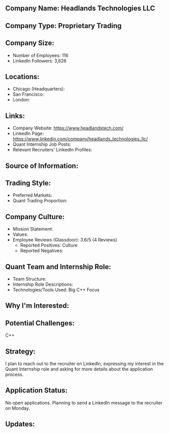 ## Company Name: Headlands Technologies LLC

## Company Type: Proprietary Trading

## Company Size:
- Number of Employees: 116
- LinkedIn Followers: 3,626

## Locations:
- Chicago (Headquarters): 
- San Francisco: 
- London: 

## Links:
- Company Website: https://www.headlandstech.com/
- LinkedIn Page: https://www.linkedin.com/company/headlands_technologies_llc/
- Quant Internship Job Posts: 
- Relevant Recruiters' LinkedIn Profiles: 

## Source of Information:

## Trading Style:
- Preferred Markets: 
- Quant Trading Proportion: 

## Company Culture:
- Mission Statement: 
- Values: 
- Employee Reviews (Glassdoor): 3.6/5 (4 Reviews)
  - Reported Positives: Culture
  - Reported Negatives: 

## Quant Team and Internship Role:
- Team Structure: 
- Internship Role Descriptions: 
- Technologies/Tools Used: Big C++ Focus

## Why I'm Interested:

## Potential Challenges: 
C++

## Strategy:
I plan to reach out to the recruiter on LinkedIn, expressing my interest in the Quant Internship role and asking for more details about the application process.

## Application Status:
No open applications. Planning to send a LinkedIn message to the recruiter on Monday.

## Updates:
